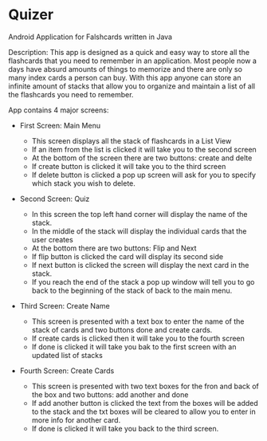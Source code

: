# Quizer
Android Application for Falshcards
written in Java

Description:
  This app is designed as a quick and easy way to store all the flashcards that you need to remember in an application. Most people now a days have absurd amounts of things to memorize and there are only so many index cards a person can buy. With this app anyone can store an infinite amount of stacks that allow you to organize and maintain a list of all the flashcards you need to remember. 


App contains 4 major screens:

  - First Screen: Main Menu
    - This screen displays all the stack of flashcards in a List View 
    - If an item from the list is clicked it will take you to the second screen
    - At the bottom of the screen there are two buttons: create and delte
    - If create button is clicked it will take you to the third screen
    - If delete button is clicked a pop up screen will ask for you to specify which stack you wish to delete.
  
  - Second Screen: Quiz
    - In this screen the top left hand corner will display the name of the stack.
    - In the middle of the stack will display the individual cards that the user creates
    - At the bottom there are two buttons: Flip and Next
    - If flip button is clicked the card will display its second side 
    - If next button is clicked the screen will display the next card in the stack.
    - If you reach the end of the stack a pop up window will tell you to go back to the beginning of the stack of back to the main menu. 
   
  - Third Screen: Create Name
    - This screen is presented with a text box to enter the name of the stack of cards and two buttons done and create cards.
    - If create cards is clicked then it will take you to the fourth screen
    - If done is clicked it will take you bak to the first screen with an updated list of stacks
   
  - Fourth Screen: Create Cards
    - This screen is presented with two text boxes for the fron and back of the box and two buttons: add another and done
    - If add another button is clicked the text from the boxes will be added to the stack and the txt boxes will be cleared to allow you to enter in more info for another card.
    - If done is clicked it will take you back to the third screen.
   
